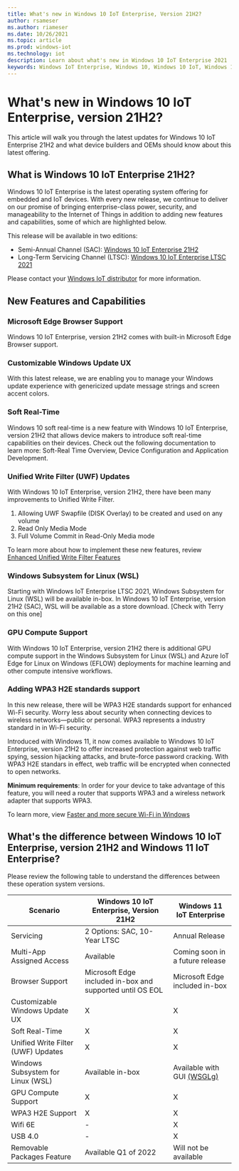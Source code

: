 ```yaml
---
title: What's new in Windows 10 IoT Enterprise, Version 21H2?
author: rsameser
ms.author: riameser
ms.date: 10/26/2021
ms.topic: article
ms.prod: windows-iot
ms.technology: iot
description: Learn about what's new in Windows 10 IoT Enterprise 2021
keywords: Windows IoT Enterprise, Windows 10, Windows 10 IoT, Windows 10 IoT Enterprise, LTSC, SAC, Windows 11
---
```


# What's new in Windows 10 IoT Enterprise, version 21H2?

This article will walk you through the latest updates for Windows 10 IoT Enterprise 21H2 and what device builders and OEMs should know about this latest offering.


## What is Windows 10 IoT Enterprise 21H2?
Windows 10 IoT Enterprise is the latest operating system offering for embedded and IoT devices. With every new release, we continue to deliver on our promise of bringing enterprise-class power, security, and manageability to the Internet of Things in addition to adding new features and capabilities, some of which are highlighted below.

This release will be available in two editions:
* Semi-Annual Channel (SAC): [Windows 10 IoT Enterprise 21H2](/lifecycle/products/windows-10-iot-enterprise)
* Long-Term Servicing Channel (LTSC): [Windows 10 IoT Enterprise LTSC 2021](/lifecycle/products/windows-10-iot-ltsc-2021)

Please contact your [Windows IoT distributor](https://aka.ms/IoTDistributorList) for more information.


## New Features and Capabilities

### Microsoft Edge Browser Support
Windows 10 IoT Enterprise, version 21H2 comes with built-in Microsoft Edge Browser support.

### Customizable Windows Update UX
With this latest release, we are enabling you to manage your Windows update experience with genericized update message strings and screen accent colors.

### Soft Real-Time
Windows 10 soft real-time is a new feature with Windows 10 IoT Enterprise, version 21H2 that allows device makers to introduce soft real-time capabilities on their devices. Check out the following documentation to learn more: Soft-Real Time Overview, Device Configuration and Application Development.

### Unified Write Filter (UWF) Updates
With Windows 10 IoT Enterprise, version 21H2, there have been many improvements to Unified Write Filter.

1. Allowing UWF Swapfile (DISK Overlay) to be created and used on any volume
2. Read Only Media Mode
3. Full Volume Commit in Read-Only Media mode

To learn more about how to implement these new features, review [Enhanced Unified Write Filter Features](/windows-hardware/customize/enterprise/uwf-wes7-ewf-to-win10-uwf)

### Windows Subsystem for Linux (WSL)
Starting with Windows IoT Enterprise LTSC 2021, Windows Subsystem for Linux (WSL) will be available in-box. In Windows 10 IoT Enterprise, version 21H2 (SAC), WSL will be available as a store download. [Check with Terry on this one]

### GPU Compute Support
With Windows 10 IoT Enterprise, version 21H2 there is additional GPU compute support in the Windows Subsystem for Linux (WSL) and Azure IoT Edge for Linux on Windows (EFLOW) deployments for machine learning and other compute intensive workflows.

### Adding WPA3 H2E standards support

In this new release, there will be WPA3 H2E standards support for enhanced Wi-Fi security. Worry less about security when connecting devices to wireless networks—public or personal. WPA3 represents a industry standard in in Wi-Fi security.

Introduced with Windows 11, it now comes available to Windows 10 IoT Enterprise, version 21H2 to offer increased protection against web traffic spying, session hijacking attacks, and brute-force password cracking. With WPA3 H2E standars in effect, web traffic will be encrypted when connected to open networks.

**Minimum requirements**: In order for your device to take advantage of this feature, you will need a router that supports WPA3 and a wireless network adapter that supports WPA3.

To learn more, view [Faster and more secure Wi-Fi in Windows](https://support.microsoft.com/windows/faster-and-more-secure-wi-fi-in-windows-26177a28-38ed-1a8e-7eca-66f24dc63f09)


## What's the difference between Windows 10 IoT Enterprise, version 21H2 and Windows 11 IoT Enterprise?

Please review the following table to understand the differences between these operation system versions.

| Scenario | Windows 10 IoT Enterprise, Version 21H2 | Windows 11 IoT Enterprise |
|----------|-----------------------------------------|---------------------------|
| Servicing | 2 Options: SAC, 10-Year LTSC | Annual Release |
| Multi-App Assigned Access | Available | Coming soon in a future release |
| Browser Support | Microsoft Edge included in-box and supported until OS EOL | Microsoft Edge included in-box |
| Customizable Windows Update UX | X | X |
| Soft Real-Time | X | X |
| Unified Write Filter (UWF) Updates | X | X |
| Windows Subsystem for Linux (WSL) | Available in-box | Available with GUI [(WSGLg)](/windows/iot/product-family/what's-new-in-windows-11-iot-enterprise#windows-subsystem-for-linux-gui)|
| GPU Compute Support | X | X |
| WPA3 H2E Support | X | X |
| Wifi 6E | - | X |
| USB 4.0 | - | X |
| Removable Packages Feature | Available Q1 of 2022 | Will not be available |
